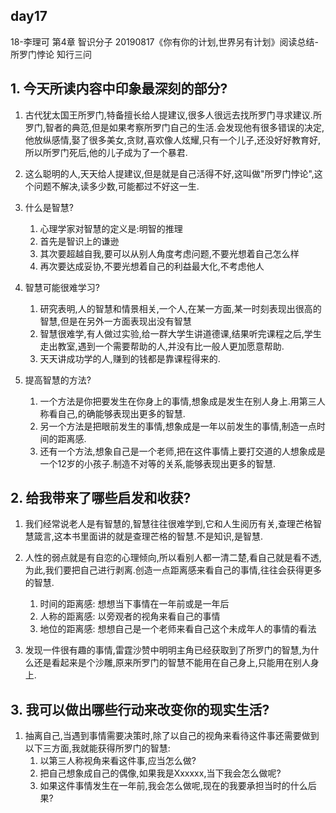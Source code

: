 ## day17

18-李理可
第4章 智识分子 
20190817《你有你的计划,世界另有计划》阅读总结-所罗门悖论
知行三问

## 1. 今天所读内容中印象最深刻的部分?

1. 古代犹太国王所罗门,特备擅长给人提建议,很多人很远去找所罗门寻求建议.所罗门,智者的典范,但是如果考察所罗门自己的生活.会发现他有很多错误的决定,他放纵感情,娶了很多美女,贪财,喜欢像人炫耀,只有一个儿子,还没好好教育好,所以所罗门死后,他的儿子成为了一个暴君.

2. 这么聪明的人,天天给人提建议,但是就是自己活得不好,这叫做"所罗门悖论",这个问题不解决,读多少数,可能都过不好这一生.

3. 什么是智慧?
	1. 心理学家对智慧的定义是:明智的推理
	2. 首先是智识上的谦逊
	3. 其次要超越自我,要可以从别人角度考虑问题,不要光想着自己怎么样
	4. 再次要达成妥协,不要光想着自己的利益最大化,不考虑他人

4. 智慧可能很难学习?
	1. 研究表明,人的智慧和情景相关,一个人,在某一方面,某一时刻表现出很高的智慧,但是在另外一方面表现出没有智慧
	2. 智慧很难学,有人做过实验,给一群大学生讲道德课,结果听完课程之后,学生走出教室,遇到一个需要帮助的人,并没有比一般人更加愿意帮助.
	3. 天天讲成功学的人,赚到的钱都是靠课程得来的.

5. 提高智慧的方法?
	1. 一个方法是你把要发生在你身上的事情,想象成是发生在别人身上.用第三人称看自己,的确能够表现出更多的智慧.
	2. 另一个方法是把眼前发生的事情,想象成是一年以前发生的事情,制造一点时间的距离感.
	3. 还有一个方法,想象自己是一个老师,把在这件事情上要打交道的人想象成是一个12岁的小孩子.制造不对等的关系,能够表现出更多的智慧.

## 2. 给我带来了哪些启发和收获?

1. 我们经常说老人是有智慧的,智慧往往很难学到,它和人生阅历有关,查理芒格智慧箴言,这本书里面讲的就是查理芒格的智慧.不是知识,是智慧.

2. 人性的弱点就是有自恋的心理倾向,所以看别人都一清二楚,看自己就是看不透,为此,我们要把自己进行剥离.创造一点距离感来看自己的事情,往往会获得更多的智慧.
	1. 时间的距离感: 想想当下事情在一年前或是一年后
	2. 人称的距离感: 以旁观者的视角来看自己的事情
	3. 地位的距离感: 想想自己是一个老师来看自己这个未成年人的事情的看法

3. 发现一件很有趣的事情,雷霆沙赞中明明主角已经获取到了所罗门的智慧,为什么还是看起来是个沙雕,原来所罗门的智慧不能用在自己身上,只能用在别人身上.

## 3. 我可以做出哪些行动来改变你的现实生活?

1. 抽离自己,当遇到事情需要决策时,除了以自己的视角来看待这件事还需要做到以下三方面,我就能获得所罗门的智慧:
	1. 以第三人称视角来看这件事,应当怎么做?
	2. 把自己想象成自己的偶像,如果我是Xxxxxx,当下我会怎么做呢?
	3. 如果这件事情发生在一年前,我会怎么做呢,现在的我要承担当时的什么后果?